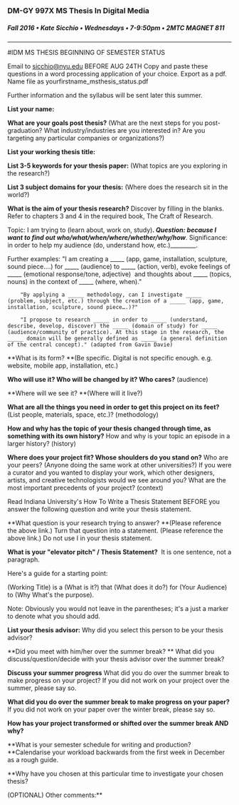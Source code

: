 ### DM-GY 997X MS Thesis In Digital Media
##### Fall 2016 • Kate Sicchio • Wednesdays • 7-9:50pm • 2MTC MAGNET 811

---
#IDM MS THESIS BEGINNING OF SEMESTER STATUS 


Email to sicchio@nyu.edu BEFORE AUG 24TH
Copy and paste these questions in a word processing application of your choice. Export as a pdf. Name file as yourfirstname_msthesis_status.pdf

Further information and the syllabus will be sent later this summer.

**List your name:**

**What are your goals post thesis?** (What are the next steps for you post-graduation? 
What industry/industries are you interested in? Are you targeting any particular 
companies or organizations?)

**List your working thesis title:**

**List 3-5 keywords for your thesis paper:** (What topics are you exploring in the
research?)

**List 3 subject domains for your thesis:** (Where does the research sit in the world?) 

**What is the aim of your thesis research?** Discover by filling in the blanks. Refer to 
chapters 3 and 4 in the required book, The Craft of Research.

Topic: I am trying to (learn about, work on, study)_________.
Question: because I want to find out who/what/when/where/whether/why/how_________.
Significance: in order to help my audience (do, understand how, etc.)_________.

Further examples: "I am creating a _____ (app, game, installation, sculpture, sound piece….) for _____ (audience) to _____ (action, verb), evoke feelings of _____ (emotional response/tone, adjective)  and thoughts about _____ (topics, nouns) in the context of _____ (where, when)." 

		"By applying a _____ methodology, can I investigate _____ (problem, subject, etc.) through the creation of a _____ (app, game, installation, sculpture, sound piece….)?" 

		"I propose to research _____ in order to _____ (understand, describe, develop, discover) the _____ (domain of study) for _____ (audience/community of practice). At this stage in the research, the _____ domain will be generally defined as _____ (a general definition of the central concept)." (adapted from Gavin Davie)

**What is its form? **(Be specific. Digital is not specific enough. e.g. website, mobile app, 
installation, etc.)

**Who will use it? Who will be changed by it? Who cares?** (audience)

**Where will we see it? **(Where will it live?)

**What are all the things you need in order to get this project on its feet?** (List people, materials, space, etc.)? (methodology)

**How and why has the topic of your thesis changed through time, as something with its own history?** How and why is your topic an episode in a larger history? (history)

**Where does your project fit? Whose shoulders do you stand on?** Who are your 
peers? (Anyone doing the same work at other universities?) If you were a curator and 
you wanted to display your work, which other designers, artists, and creative 
technologists would we see around you? What are the most important precedents of your 
project? (context) 

Read Indiana University's How To Write a Thesis Statement BEFORE you answer the following question and write your thesis statement.

**What question is your research trying to answer? **(Please reference the above link.)
Turn that question into a statement. (Please reference the above link.)
Do not use I in your thesis statement.

**What is your "elevator pitch" / Thesis Statement?** 
It is one sentence, not a paragraph.

Here's a guide for a starting point: 

(Working Title) is a (What is it?) that (What does it do?) for (Your Audience) to (Why
What's the purpose). 

Note: Obviously you would not leave in the parentheses; it's a just a marker to denote
what you should add.

**List your thesis advisor:**
Why did you select this person to be your thesis advisor?

**Did you meet with him/her over the summer break? ** What did you
discuss/question/decide with your thesis advisor over the summer break?

**Discuss your summer progress**
What did you do over the summer break to make progress on your project? If you did not
work on your project over the summer, please say so.

**What did you do over the summer break to make progress on your paper?** If you did not
work on your paper over the winter break, please say so.

**How has your project transformed or shifted over the summer break AND why?**

**What is your semester schedule for writing and production? **Calendarise your
workload backwards from the first week in December as a rough guide.

**Why have you chosen at this particular time to investigate your chosen thesis?

(OPTIONAL) Other comments:**